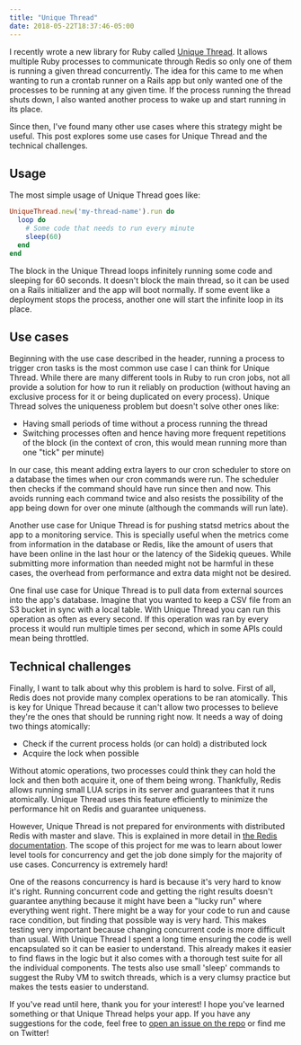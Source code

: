 ```yaml
---
title: "Unique Thread"
date: 2018-05-22T18:37:46-05:00
---
```

I recently wrote a new library for Ruby called [Unique
Thread](https://github.com/ferdynton/unique_thread). It allows multiple Ruby
processes to communicate through Redis so only one of them is running a given
thread concurrently. The idea for this came to me when wanting to run a crontab
runner on a Rails app but only wanted one of the processes to be running at any
given time. If the process running the thread shuts down, I also wanted another
process to wake up and start running in its place.

Since then, I've found many other use cases where this strategy might be
useful. This post explores some use cases for Unique Thread and the technical
challenges.

## Usage

The most simple usage of Unique Thread goes like:

```ruby
UniqueThread.new('my-thread-name').run do
  loop do
    # Some code that needs to run every minute
    sleep(60)
  end
end
```

The block in the Unique Thread loops infinitely running some code and sleeping
for 60 seconds. It doesn't block the main thread, so it can be used on a Rails
initializer and the app will boot normally. If some event like a deployment
stops the process, another one will start the infinite loop in its place.

## Use cases

Beginning with the use case described in the header, running a process to
trigger cron tasks is the most common use case I can think for Unique Thread.
While there are many different tools in Ruby to run cron jobs, not all provide
a solution for how to run it reliably on production (without having an
exclusive process for it or being duplicated on every process). Unique Thread
solves the uniqueness problem but doesn't solve other ones like:

* Having small periods of time without a process running the thread
* Switching processes often and hence having more frequent repetitions of the
  block (in the context of cron, this would mean running more than one "tick"
  per minute)

In our case, this meant adding extra layers to our cron scheduler to store on
a database the times when our cron commands were run. The scheduler then checks
if the command should have run since then and now. This avoids running each
command twice and also resists the possibility of the app being down for over
one minute (although the commands will run late).

Another use case for Unique Thread is for pushing statsd metrics about the app
to a monitoring service. This is specially useful when the metrics come from
information in the database or Redis, like the amount of users that have been
online in the last hour or the latency of the Sidekiq queues. While submitting
more information than needed might not be harmful in these cases, the overhead
from performance and extra data might not be desired.

One final use case for Unique Thread is to pull data from external sources into
the app's database. Imagine that you wanted to keep a CSV file from an S3
bucket in sync with a local table. With Unique Thread you can run this
operation as often as every second. If this operation was ran by every process
it would run multiple times per second, which in some APIs could mean being
throttled.

## Technical challenges

Finally, I want to talk about why this problem is hard to solve. First of all,
Redis does not provide many complex operations to be ran atomically. This is
key for Unique Thread because it can't allow two processes to believe they're
the ones that should be running right now. It needs a way of doing two things
atomically:

* Check if the current process holds (or can hold) a distributed lock
* Acquire the lock when possible

Without atomic operations, two processes could think they can hold the lock and
then both acquire it, one of them being wrong. Thankfully, Redis allows running
small LUA scrips in its server and guarantees that it runs atomically. Unique
Thread uses this feature efficiently to minimize the performance hit on Redis
and guarantee uniqueness.

However, Unique Thread is not prepared for environments with distributed Redis
with master and slave. This is explained in more detail in [the Redis
documentation](https://redis.io/topics/distlock). The scope of this project for
me was to learn about lower level tools for concurrency and get the job done
simply for the majority of use cases. Concurrency is extremely hard!

One of the reasons concurrency is hard is because it's very hard to know it's
right. Running concurrent code and getting the right results doesn't guarantee
anything because it might have been a "lucky run" where everything went right.
There might be a way for your code to run and cause race condition, but finding
that possible way is very hard. This makes testing very important because
changing concurrent code is more difficult than usual. With Unique Thread I
spent a long time ensuring the code is well encapsulated so it can be easier to
understand. This already makes it easier to find flaws in the logic but it also
comes with a thorough test suite for all the individual components. The tests
also use small 'sleep' commands to suggest the Ruby VM to switch threads, which
is a very clumsy practice but makes the tests easier to understand.

If you've read until here, thank you for your interest! I hope you've learned
something or that Unique Thread helps your app. If you have any suggestions for
the code, feel free to [open an issue on the
repo](https://github.com/ferdynton/unique_thread/issues/new) or find me on
Twitter!

